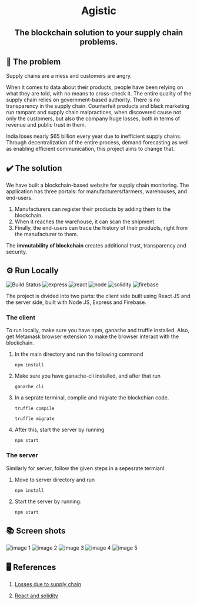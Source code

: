 # <p align ="center">Agistic</p>
## <p align ="center" >The blockchain solution to your supply chain problems.</p>

## 	:pushpin: The problem
Supply chains are a mess and customers are angry.

 When it comes to data about their products, people have been relying on what they are told, with no means to cross-check it. The entire quality of the supply chain relies on government-based authority. There is no transparency in the supply chain. Counterfeit products and black marketing run rampant and supply chain malpractices, when discovered cause not only the customers, but also the company huge losses, both in terms of revenue and public trust in them. 
 
 India loses nearly $65 billion every year due to inefficient supply chains. Through decentralization of the entire process, demand forecasting as well as enabling efficient communication, this project aims to change that.

## 	:heavy_check_mark: The solution

We have built a blockchain-based website for supply chain monitoring. The application has three portals: for manufacturers/farmers, warehouses, and end-users. 

1. Manufacturers can register their products by adding them to the blockchain.
2. When it reaches the warehouse, it can scan the shipment.  
3. Finally, the end-users can trace the history of their products, right from the manufacturer to them.

The <b>immutability of blockchain</b> creates additional trust, transparency and security.

## 	:gear: Run Locally
![Build Status](https://img.shields.io/badge/HTML5-E34F26?style=for-the-badge&logo=html5&logoColor=white)  ![express](https://img.shields.io/badge/Express.js-000000?style=for-the-badge&logo=express&logoColor=white) ![react](https://img.shields.io/badge/React-20232A?style=for-the-badge&logo=react&logoColor=61DAFB) ![node](https://img.shields.io/badge/Node.js-339933?style=for-the-badge&logo=nodedotjs&logoColor=white) ![solidity](https://img.shields.io/badge/Solidity-e6e6e6?style=for-the-badge&logo=solidity&logoColor=black) ![firebase](https://img.shields.io/badge/firebase-ffca28?style=for-the-badge&logo=firebase&logoColor=black)

The project is divided into two parts: the client side built using React JS and the server side, built with Node JS, Express and Firebase.

### The client
To run locally, make sure you have npm, ganache and truffle installed. Also, get Metamask browser extension to make the browser interact with the blockchain.

1. In the main directory and run the following command

    ```npm install```
2. Make sure you have ganache-cli installed, and after that run 


   ```ganache cli```
3. In a seprate terminal, complie and migrate the blockchian code.


   ```truffle compile```
   
   ```truffle migrate```
   
   
4. After this, start the server by running


   ```npm start```

### The server
Similarly for server, follow the given steps in a sepesrate termianl:

1. Move to server directory and run


   ```npm install```
2. Start the server by running:


   ```npm start```

## :books: Screen shots
![image 1](https://assets.devfolio.co/hackathons/203325236b8942808406b7b0ba9ffd2e/projects/bd090e80fcea4494bb8729f3942fc49f/4d557309-9eac-4b91-bab8-4df59a098599.png)
![image 2](https://assets.devfolio.co/hackathons/203325236b8942808406b7b0ba9ffd2e/projects/bd090e80fcea4494bb8729f3942fc49f/388e265d-c9b2-470a-9290-685d010f9d62.jpeg)
![image 3](https://assets.devfolio.co/hackathons/203325236b8942808406b7b0ba9ffd2e/projects/bd090e80fcea4494bb8729f3942fc49f/41b08ae2-ee6b-4ee7-9251-f47108446381.jpeg)
![image 4](https://assets.devfolio.co/hackathons/203325236b8942808406b7b0ba9ffd2e/projects/bd090e80fcea4494bb8729f3942fc49f/7cca8955-f129-410d-82f6-82fb900360da.png)
![image 5](https://assets.devfolio.co/hackathons/203325236b8942808406b7b0ba9ffd2e/projects/bd090e80fcea4494bb8729f3942fc49f/ceb29d8e-8380-4079-87bd-a1bc1580bc8d.png)
## :desktop_computer: References
1. [Losses due to supply chain](https://www.moneylife.in/article/india-loses-65-billion-every-year-due-to-inefficient-supply-chain-systems/8786.html#:~:text=India%20loses%20%2465%20billion%20every%20year%20due%20to%20inefficient%20supply%20chain%20systems&text=Though%20retail%20in%20India%20is,systems%2C%20says%20a%20study%20report.)

2. [React and solidity](https://www.dappuniversity.com/articles/ethereum-dapp-react-tutorial)
